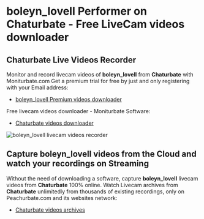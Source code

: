 # boleyn_lovell Performer on Chaturbate - Free LiveCam videos downloader

## Chaturbate Live Videos Recorder

Monitor and record livecam videos of **boleyn_lovell** from **Chaturbate** with Moniturbate.com
Get a premium trial for free by just and only registering with your Email address:
* [boleyn_lovell Premium videos downloader](https://moniturbate.com/request-demo-licence-key.html)

Free livecam videos downloader - Moniturbate Software:
* [Chaturbate videos downloader](https://moniturbate.com/moniturbate-download-software.html)

![boleyn_lovell livecam videos recorder](https://peachurnet.com/templates/moniturbate-software.png)


## Capture boleyn_lovell videos from the Cloud and watch your recordings on Streaming

Without the need of downloading a software, capture **boleyn_lovell** livecam videos from **Chaturbate** 100% online.
Watch Livecam archives from **Chaturbate** unlimitedly from thousands of existing recordings, only on Peachurbate.com and its websites network:
* [Chaturbate videos archives](https://peachurnet.com/)